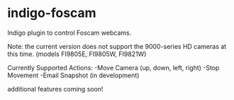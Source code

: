 indigo-foscam
=============

Indigo plugin to control Foscam webcams.

Note: the current version does not support the 9000-series HD cameras at this time. (models FI9805E, FI9805W, FI9821W) 

Currently Supported Actions:
-Move Camera (up, down, left, right)
-Stop Movement
-Email Snapshot (in development)

additional features coming soon!